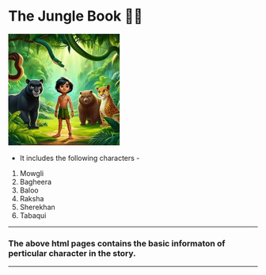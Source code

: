 # The Jungle Book  🌴🌳

![The Jungle book](./images/mowgli-1.jpeg)

- It includes the following characters -

1. Mowgli
2. Bagheera
3. Baloo
4. Raksha 
5. Sherekhan
6. Tabaqui
---
### The above html pages contains the basic informaton of perticular character in the story. ###
---




